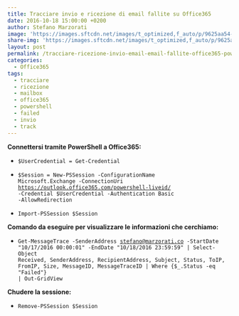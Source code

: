 ```yaml
---
title: Tracciare invio e ricezione di email fallite su Office365
date: 2016-10-18 15:00:00 +0200
author: Stefano Marzorati
image: 'https://images.sftcdn.net/images/t_optimized,f_auto/p/9625aa54-96d0-11e6-aca8-00163ec9f5fa/3338717603/office-online-logo.png'
share-img: 'https://images.sftcdn.net/images/t_optimized,f_auto/p/9625aa54-96d0-11e6-aca8-00163ec9f5fa/3338717603/office-online-logo.png'
layout: post
permalink: /tracciare-ricezione-invio-email-email-fallite-office365-powershell/
categories:
  - Office365
tags:
  - tracciare
  - ricezione
  - mailbox
  - office365
  - powershell
  - failed
  - invio
  - track
---
```

**Connettersi tramite PowerShell a Office365:**   

* <code>$UserCredential = Get-Credential</code>

* <code>$Session = New-PSSession -ConfigurationName Microsoft.Exchange -ConnectionUri https://outlook.office365.com/powershell-liveid/ -Credential $UserCredential -Authentication Basic -AllowRedirection</code>

* <code>Import-PSSession $Session</code>

**Comando da eseguire per visualizzare le informazioni che cerchiamo:**   

* <code>Get-MessageTrace -SenderAddress stefano@marzorati.co -StartDate "10/17/2016 00:00:01" -EndDate "10/18/2016 23:59:59" | Select-Object Received, SenderAddress, RecipientAddress, Subject, Status, ToIP, FromIP, Size, MessageID, MessageTraceID | Where {$_.Status -eq "Failed"} | Out-GridView</code>   

**Chudere la sessione:**   

* <code>Remove-PSSession $Session</code>